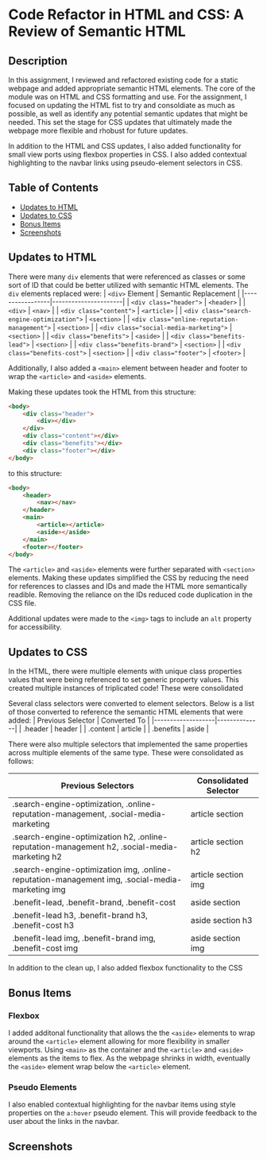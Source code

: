 # Code Refactor in HTML and CSS: A Review of Semantic HTML

## Description 

In this assignment, I reviewed and refactored existing code for a static webpage and added appropriate semantic HTML elements.  The core of the module was on HTML and CSS formatting and use.  For the assignment, I focused on updating the HTML fist to try and consoldiate as much as possible, as well as identify any potential semantic updates that might be needed.  This set the stage for CSS updates that ultimately made the webpage more flexible and rhobust for future updates.

In addition to the HTML and CSS updates, I also added functionality for small view ports using flexbox properties in CSS.  I also added contextual highlighting to the navbar links using pseudo-element selectors in CSS.


## Table of Contents

* [Updates to HTML](#updates-to-html)
* [Updates to CSS](#updates-to-css)
* [Bonus Items](#bonus-items)
* [Screenshots](#Screenshots)


## Updates to HTML

There were many `div` elements that were referenced as classes or some sort of ID that could be better utilized with semantic HTML elements.  The `div` elements replaced were:
| `<div>` Element | Semantic Replacement |
|-----------------|----------------------|
| `<div class="header">` | `<header>` |
| `<div>` | `<nav>` |
| `<div class="content">` | `<article>` |
| `<div class="search-engine-optimization">` | `<section>` |
| `<div class="online-reputation-management">` | `<section>` |
| `<div class="social-media-marketing">` | `<section>` |
| `<div class="benefits">` | `<aside>` |
| `<div class="benefits-lead">` | `<section>` |
| `<div class="benefits-brand">` | `<section>` |
| `<div class="benefits-cost">` | `<section>` |
| `<div class="footer">` | `<footer>` |

Additionally, I also added a `<main>` element between header and footer to wrap the `<article>` and `<aside>` elements.

Making these updates took the HTML from this structure:
```HTML
<body>
    <div class="header">
        <div></div>
    </div>
    <div class="content"></div>
    <div class="benefits"></div>
    <div class="footer"></div>
</body>

```

to this structure:
```HTML
<body>
    <header>
        <nav></nav>
    </header>
    <main>
        <article></article>
        <aside></aside>
    </main>
    <footer></footer>
</body>

```

The `<article>` and `<aside>` elements were further separated with `<section>` elements.  Making these updates simplified the CSS by reducing the need for references to classes and IDs and made the HTML more semantically readible.  Removing the reliance on the IDs reduced code duplication in the CSS file.

Additional updates were made to the `<img>` tags to include an `alt` property for accessibility.


## Updates to CSS

In the HTML, there were multiple elements with unique class properties values that were being referenced to set generic property values.  This created multiple instances of triplicated code!  These were consolidated

Several class selectors were converted to element selectors.  Below is a list of those converted to reference the semantic HTML elements that were added:
| Previous Selector | Converted To |
|-------------------|--------------|
| .header | header |
| .content | article |
| .benefits | aside |

There were also multiple selectors that implemented the same properties across multiple elements of the same type.  These were consolidated as follows:

| Previous Selectors | Consolidated Selector |
|----------|---------------|
| .search-engine-optimization, .online-reputation-management, .social-media-marketing | article section |
| .search-engine-optimization h2, .online-reputation-management h2, .social-media-marketing h2 | article section h2 |
| .search-engine-optimization img, .online-reputation-management img, .social-media-marketing img | article section img |
| .benefit-lead, .benefit-brand, .benefit-cost | aside section |
| .benefit-lead h3, .benefit-brand h3, .benefit-cost h3 | aside section h3 |
| .benefit-lead img, .benefit-brand img, .benefit-cost img | aside section img |

In addition to the clean up, I also added flexbox functionality to the CSS


## Bonus Items


### Flexbox
I added additonal functionality that allows the the `<aside>` elements to wrap around the `<article>` element allowing for more flexibility in smaller viewports.  Using `<main>` as the container and the `<article>` and `<aside>` elements as the items to flex.  As the webpage shrinks in width, eventually the `<aside>` element wrap below the `<article>` element.


### Pseudo Elements
I also enabled contextual highlighting for the navbar items using style properties on the `a:hover` pseudo element.  This will provide feedback to the user about the links in the navbar.

## Screenshots





